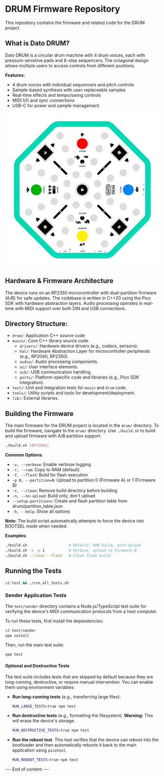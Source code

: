 # DRUM Firmware Repository

This repository contains the firmware and related code for the DRUM project.

## What is Dato DRUM?

Dato DRUM is a circular drum machine with 4 drum voices, each with pressure-sensitive pads and 8-step sequencers. The octagonal design allows multiple users to access controls from different positions.

**Features:**
- 4 drum voices with individual sequencers and pitch controls
- Sample-based synthesis with user-replaceable samples
- Real-time effects and tempo/swing controls
- MIDI I/O and sync connections
- USB-C for power and sample management

![Dato DRUM Faceplate](docs/dato-drum-faceplate-drawing.svg)

## Hardware & Firmware Architecture

The device runs on an RP2350 microcontroller with dual-partition firmware (A/B) for safe updates. The codebase is written in C++20 using the Pico SDK with hardware abstraction layers. Audio processing operates in real-time with MIDI support over both DIN and USB connections.

## Directory Structure:
- `drum/`: Application C++ source code
- `musin/`: Core C++ library source code.
  - `drivers/`: Hardware device drivers (e.g., codecs, sensors).
  - `hal/`: Hardware Abstraction Layer for microcontroller peripherals (e.g., RP2040, RP2350).
  - `audio/`: Audio processing components.
  - `ui/`: User interface elements.
  - `usb/`: USB communication handling.
  - `ports/`: Platform-specific code and libraries (e.g., Pico SDK integration).
- `test/`: Unit and integration tests for `musin` and `drum` code.
- `tools/`: Utility scripts and tools for development/deployment.
- `lib/`: External libraries. 

## Building the Firmware

The main firmware for the DRUM project is located in the `drum/` directory. To build the firmware, navigate to the `drum/` directory.
Use `./build.sh` to build and upload firmware with A/B partition support:

```bash
./build.sh [OPTIONS]
```

**Common Options:**
- `-v, --verbose`: Enable verbose logging
- `-r, --ram`: Copy to RAM (default) 
- `-f, --flash`: Build for flash execution
- `-p N, --partition=N`: Upload to partition 0 (Firmware A) or 1 (Firmware B)
- `-c, --clean`: Remove build directory before building
- `-n, --no-upload`: Build only, don't upload
- `--setup-partitions`: Create and flash partition table from drum/partition_table.json
- `-h, --help`: Show all options

**Note:** The build script automatically attempts to force the device into BOOTSEL mode when needed.

**Examples:**
```bash
./build.sh                   # Default: RAM build, auto-upload
./build.sh -v -p 1           # Verbose, upload to Firmware B
./build.sh --clean --flash   # Clean flash build
```

## Running the Tests

```bash
cd test && ./run_all_tests.sh
```

### Sender Application Tests

The `test/sender` directory contains a Node.js/TypeScript test suite for verifying the device's MIDI communication protocols from a host computer.

To run these tests, first install the dependencies:

```bash
cd test/sender
npm install
```

Then, run the main test suite:

```bash
npm test
```

#### Optional and Destructive Tests

The test suite includes tests that are skipped by default because they are long-running, destructive, or require manual intervention. You can enable them using environment variables:

-   **Run long-running tests** (e.g., transferring large files):
    ```bash
    RUN_LARGE_TESTS=true npm test
    ```

-   **Run destructive tests** (e.g., formatting the filesystem). **Warning:** This will erase the device's storage.
    ```bash
    RUN_DESTRUCTIVE_TESTS=true npm test
    ```

-   **Run the reboot test**. This test verifies that the device can reboot into the bootloader and then automatically reboots it back to the main application using `picotool`.
    ```bash
    RUN_REBOOT_TESTS=true npm test
    ```
--- End of content ---
